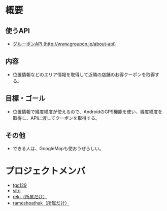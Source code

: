 # 概要
## 使うAPI
* [グルーポンAPI (http://www.groupon.jp/about-api)](http://www.groupon.jp/about-api)

## 内容
* 位置情報などのエリア情報を取得して近隣の店舗のお得クーポンを取得する。

## 目標・ゴール
* 位置情報で緯度経度が使えるので、AndroidのGPS機能を使い、緯度経度を取得し、APIに渡してクーポンを取得する。

## その他
* できる人は、GoogleMapも使おうぜらしい。


# プロジェクトメンバ
* [tgc129](https://github.com/tgc129)
* [sitri](https://github.com/sitri)
* [reki（所属だけ）](https://github.com/reki4869)
* [rameshpathak（所属だけ）](https://github.com/rameshpathak)

